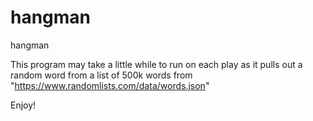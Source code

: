 # hangman
hangman

This program may take a little while to run on each play as it pulls out a random word from a list of 500k words from "https://www.randomlists.com/data/words.json"

Enjoy!
